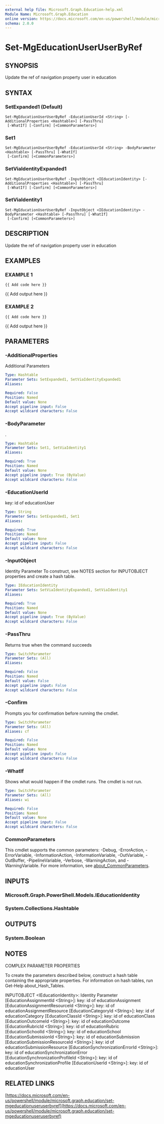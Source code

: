 ```yaml
---
external help file: Microsoft.Graph.Education-help.xml
Module Name: Microsoft.Graph.Education
online version: https://docs.microsoft.com/en-us/powershell/module/microsoft.graph.education/set-mgeducationuseruserbyref
schema: 2.0.0
---
```


# Set-MgEducationUserUserByRef

## SYNOPSIS
Update the ref of navigation property user in education

## SYNTAX

### SetExpanded1 (Default)
```
Set-MgEducationUserUserByRef -EducationUserId <String> [-AdditionalProperties <Hashtable>] [-PassThru]
 [-WhatIf] [-Confirm] [<CommonParameters>]
```

### Set1
```
Set-MgEducationUserUserByRef -EducationUserId <String> -BodyParameter <Hashtable> [-PassThru] [-WhatIf]
 [-Confirm] [<CommonParameters>]
```

### SetViaIdentityExpanded1
```
Set-MgEducationUserUserByRef -InputObject <IEducationIdentity> [-AdditionalProperties <Hashtable>] [-PassThru]
 [-WhatIf] [-Confirm] [<CommonParameters>]
```

### SetViaIdentity1
```
Set-MgEducationUserUserByRef -InputObject <IEducationIdentity> -BodyParameter <Hashtable> [-PassThru] [-WhatIf]
 [-Confirm] [<CommonParameters>]
```

## DESCRIPTION
Update the ref of navigation property user in education

## EXAMPLES

### EXAMPLE 1
```
{{ Add code here }}
```

{{ Add output here }}

### EXAMPLE 2
```
{{ Add code here }}
```

{{ Add output here }}

## PARAMETERS

### -AdditionalProperties
Additional Parameters

```yaml
Type: Hashtable
Parameter Sets: SetExpanded1, SetViaIdentityExpanded1
Aliases:

Required: False
Position: Named
Default value: None
Accept pipeline input: False
Accept wildcard characters: False
```

### -BodyParameter
.

```yaml
Type: Hashtable
Parameter Sets: Set1, SetViaIdentity1
Aliases:

Required: True
Position: Named
Default value: None
Accept pipeline input: True (ByValue)
Accept wildcard characters: False
```

### -EducationUserId
key: id of educationUser

```yaml
Type: String
Parameter Sets: SetExpanded1, Set1
Aliases:

Required: True
Position: Named
Default value: None
Accept pipeline input: False
Accept wildcard characters: False
```

### -InputObject
Identity Parameter
To construct, see NOTES section for INPUTOBJECT properties and create a hash table.

```yaml
Type: IEducationIdentity
Parameter Sets: SetViaIdentityExpanded1, SetViaIdentity1
Aliases:

Required: True
Position: Named
Default value: None
Accept pipeline input: True (ByValue)
Accept wildcard characters: False
```

### -PassThru
Returns true when the command succeeds

```yaml
Type: SwitchParameter
Parameter Sets: (All)
Aliases:

Required: False
Position: Named
Default value: False
Accept pipeline input: False
Accept wildcard characters: False
```

### -Confirm
Prompts you for confirmation before running the cmdlet.

```yaml
Type: SwitchParameter
Parameter Sets: (All)
Aliases: cf

Required: False
Position: Named
Default value: None
Accept pipeline input: False
Accept wildcard characters: False
```

### -WhatIf
Shows what would happen if the cmdlet runs.
The cmdlet is not run.

```yaml
Type: SwitchParameter
Parameter Sets: (All)
Aliases: wi

Required: False
Position: Named
Default value: None
Accept pipeline input: False
Accept wildcard characters: False
```

### CommonParameters
This cmdlet supports the common parameters: -Debug, -ErrorAction, -ErrorVariable, -InformationAction, -InformationVariable, -OutVariable, -OutBuffer, -PipelineVariable, -Verbose, -WarningAction, and -WarningVariable. For more information, see [about_CommonParameters](http://go.microsoft.com/fwlink/?LinkID=113216).

## INPUTS

### Microsoft.Graph.PowerShell.Models.IEducationIdentity
### System.Collections.Hashtable
## OUTPUTS

### System.Boolean
## NOTES
COMPLEX PARAMETER PROPERTIES

To create the parameters described below, construct a hash table containing the appropriate properties.
For information on hash tables, run Get-Help about_Hash_Tables.

INPUTOBJECT \<IEducationIdentity\>: Identity Parameter
  \[EducationAssignmentId \<String\>\]: key: id of educationAssignment
  \[EducationAssignmentResourceId \<String\>\]: key: id of educationAssignmentResource
  \[EducationCategoryId \<String\>\]: key: id of educationCategory
  \[EducationClassId \<String\>\]: key: id of educationClass
  \[EducationOutcomeId \<String\>\]: key: id of educationOutcome
  \[EducationRubricId \<String\>\]: key: id of educationRubric
  \[EducationSchoolId \<String\>\]: key: id of educationSchool
  \[EducationSubmissionId \<String\>\]: key: id of educationSubmission
  \[EducationSubmissionResourceId \<String\>\]: key: id of educationSubmissionResource
  \[EducationSynchronizationErrorId \<String\>\]: key: id of educationSynchronizationError
  \[EducationSynchronizationProfileId \<String\>\]: key: id of educationSynchronizationProfile
  \[EducationUserId \<String\>\]: key: id of educationUser

## RELATED LINKS

[https://docs.microsoft.com/en-us/powershell/module/microsoft.graph.education/set-mgeducationuseruserbyref](https://docs.microsoft.com/en-us/powershell/module/microsoft.graph.education/set-mgeducationuseruserbyref)

